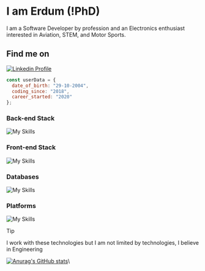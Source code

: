 # I am Erdum (!PhD)

I am a Software Developer by profession and an Electronics enthusiast interested in Aviation, STEM, and Motor Sports.

## Find me on
[![Linkedin Profile](https://skillicons.dev/icons?i=linkedin)](https://linkedin.com/in/erdum)

```js
const userData = {
  date_of_birth: "29-10-2004",
  coding_since: "2018",
  career_started: "2020"
};
```

### Back-end Stack
![My Skills](https://skillicons.dev/icons?i=php,laravel,golang)

### Front-end Stack
![My Skills](https://skillicons.dev/icons?i=tailwind,html,js,react)

### Databases
![My Skills](https://skillicons.dev/icons?i=mysql,firebase,sqlite)

### Platforms
![My Skills](https://skillicons.dev/icons?i=vercel,gcp,stackoverflow)

> [!TIP]
> I work with these technologies but I am not limited by technologies, I believe in Engineering

[![Anurag's GitHub stats](https://github-readme-stats.vercel.app/api?username=erdum&show_icons=true&include_all_commits=true&icon_color=e95420&title_color=e95420)](https://github.com/anuraghazra/github-readme-stats)\
